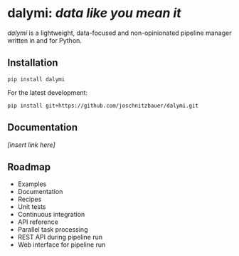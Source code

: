 # dalymi: *data like you mean it*

*dalymi* is a lightweight, data-focused and non-opinionated pipeline manager written in and for Python.

## Installation
```
pip install dalymi
```

For the latest development:
```
pip install git+https://github.com/joschnitzbauer/dalymi.git
```

## Documentation
*[insert link here]*

## Roadmap
- Examples
- Documentation
- Recipes
- Unit tests
- Continuous integration
- API reference
- Parallel task processing
- REST API during pipeline run
- Web interface for pipeline run
